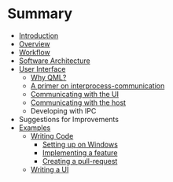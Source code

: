 # Summary

* [Introduction](README.md)
* [Overview](overview.md)
* [Workflow](workflow.md)
* [Software Architecture](software_architecture.md)
* [User Interface](user_interface.md)
   * [Why QML?](why_qml.md)
   * [A primer on interprocess-communication](interprocess-communication.md)
   * [Communicating with the UI](communicating_with_the_ui.md)
   * [Communicating with the host](communicating_with_the_host.md)
   * Developing with IPC
* Suggestions for Improvements
* [Examples](examples.md)
   * [Writing Code](writing_code.md)
       * [Setting up on Windows](setting_up.md)
       * [Implementing a feature](implementing_a_feature.md)
       * [Creating a pull-request](creating_a_pull-request.md)
   * [Writing a UI](writing_a_ui.md)

